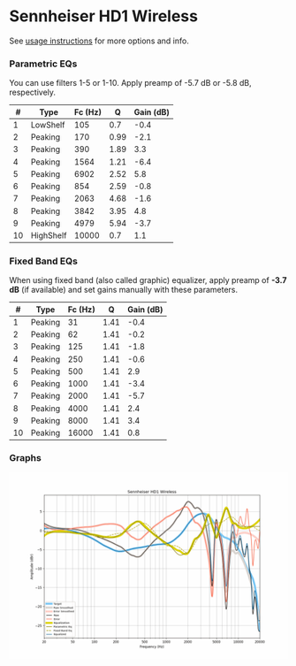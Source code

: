 # Sennheiser HD1 Wireless
See [usage instructions](https://github.com/jaakkopasanen/AutoEq#usage) for more options and info.

### Parametric EQs
You can use filters 1-5 or 1-10. Apply preamp of -5.7 dB or -5.8 dB, respectively.

|   # | Type      |   Fc (Hz) |    Q |   Gain (dB) |
|-----|-----------|-----------|------|-------------|
|   1 | LowShelf  |       105 | 0.7  |        -0.4 |
|   2 | Peaking   |       170 | 0.99 |        -2.1 |
|   3 | Peaking   |       390 | 1.89 |         3.3 |
|   4 | Peaking   |      1564 | 1.21 |        -6.4 |
|   5 | Peaking   |      6902 | 2.52 |         5.8 |
|   6 | Peaking   |       854 | 2.59 |        -0.8 |
|   7 | Peaking   |      2063 | 4.68 |        -1.6 |
|   8 | Peaking   |      3842 | 3.95 |         4.8 |
|   9 | Peaking   |      4979 | 5.94 |        -3.7 |
|  10 | HighShelf |     10000 | 0.7  |         1.1 |

### Fixed Band EQs
When using fixed band (also called graphic) equalizer, apply preamp of **-3.7 dB** (if available) and set gains manually with these parameters.

|   # | Type    |   Fc (Hz) |    Q |   Gain (dB) |
|-----|---------|-----------|------|-------------|
|   1 | Peaking |        31 | 1.41 |        -0.4 |
|   2 | Peaking |        62 | 1.41 |        -0.2 |
|   3 | Peaking |       125 | 1.41 |        -1.8 |
|   4 | Peaking |       250 | 1.41 |        -0.6 |
|   5 | Peaking |       500 | 1.41 |         2.9 |
|   6 | Peaking |      1000 | 1.41 |        -3.4 |
|   7 | Peaking |      2000 | 1.41 |        -5.7 |
|   8 | Peaking |      4000 | 1.41 |         2.4 |
|   9 | Peaking |      8000 | 1.41 |         3.4 |
|  10 | Peaking |     16000 | 1.41 |         0.8 |

### Graphs
![](./Sennheiser%20HD1%20Wireless.png)
